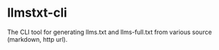 # llmstxt-cli
The CLI tool for generating llms.txt and llms-full.txt from various source (markdown, http url). 

